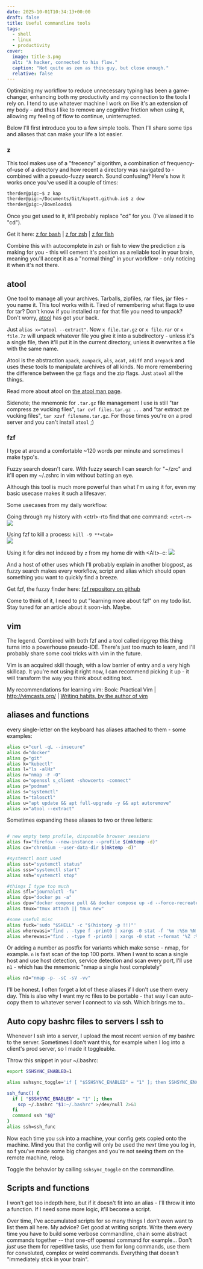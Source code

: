 ```yaml
---
date: 2025-10-01T10:34:13+00:00
draft: false
title: Useful commandline tools
tags:
  - shell
  - linux
  - productivity
cover:
  image: title-3.png
  alt: "A hacker, connected to his flow."
  caption: "Not quite as zen as this guy, but close enough."
  relative: false
---
```


Optimizing my workflow to reduce unnecessary typing has been a game-changer, enhancing both my productivity and my connection to the tools I rely on. I tend to use whatever machine I work on like it's an extension of my body - and thus I like to remove any cognitive friction when using it, allowing my feeling of flow to continue, uninterrupted.

Below I'll first introduce you to a few simple tools. Then I'll share some tips and aliases that can make your life a lot easier.

### z
This tool makes use of a "frecency" algorithm, a combination of frequency-of-use of a directory and how recent a directory was navigated to - combined with a pseudo-fuzzy search. Sound confusing? Here's how it works once you've used it a couple of times:

```bash
therder@pig:~$ z kap  
therder@pig:~/Documents/Git/kapott.github.io$ z dow  
therder@pig:~/Downloads$
```

Once you get used to it, it'll probably replace "cd" for you. (I've aliased it to "cd").

Get it here:
[z for bash](https://github.com/rupa/z) | [z for zsh](https://github.com/agkozak/zsh-z) | [z for fish](https://github.com/jethrokuan/z)

Combine this with autocomplete in zsh or fish to view the prediction `z` is making for you - this will cement it's position as a reliable tool in your brain, meaning you'll accept it as a "normal thing" in your workflow - only noticing it when it's not there.

## atool

One tool to manage all your archives. Tarballs, zipfiles, rar files, jar files - you name it. This tool works with it.
Tired of remembering what flags to use for tar? Don't know if you installed rar for that file you need to unpack? Don't worry, [atool](https://manpages.debian.org/testing/atool/als.1.en.html) has got your back.

Just `alias x="atool --extract"`. Now `x file.tar.gz` or `x file.rar` or `x file.7z` will unpack whatever file you give it into a subdirectory - unless it's a single file, then it'll put it in the current directory, unless it overwrites a file with the same name.

Atool is the abstraction `apack`, `aunpack`, `als`, `acat`, `adiff` and `arepack` and uses these tools to manipulate archives of all kinds. No more remembering the difference between the gz flags and the zip flags. Just `atool` all the things.

Read more about atool on [the atool man page](https://manpages.debian.org/testing/atool/als.1.en.html).

Sidenote;
the mnemonic for `.tar.gz` file management I use is still "tar compress ze vucking files", `tar cvf files.tar.gz ...` and "tar extract ze vucking files", `tar xzvf filename.tar.gz`. For those times you're on a prod server and you can't install `atool` ;)

### fzf
I type at around a comfortable \~120 words per minute and sometimes I make typo's. 

Fuzzy search doesn't care. With fuzzy search I can search for "\~/zrc" and it'll open my \~/.zshrc in vim without batting an eye.

Although this tool is much more powerful than what I'm using it for, even my basic usecase makes it such a lifesaver. 

Some usecases from my daily workflow:

Going through my history with \<ctrl\>-rto find that one command: `<ctrl-r>`\
![](history.png)

Using fzf to kill a process: `kill -9 **<tab>`\
![](ps.png)

Using it for dirs not indexed by `z` from my home dir with \<Alt\>-c:
![](alt-c.png)


And a host of other uses which I'll probably explain in another blogpost, as fuzzy search makes every workflow, script and alias which should open something you want to quickly find a breeze.

Get fzf, the fuzzy finder here: [fzf repository on github](https://github.com/junegunn/fzf)

Come to think of it, I need to put "learning more about fzf" on my todo list. Stay tuned for an article about it soon-ish. Maybe.

## vim
The legend. Combined with both fzf and a tool called ripgrep this thing turns into a powerhouse pseudo-IDE. There's just too much to learn, and I'll probably share some cool tricks with vim in the future.

Vim is an acquired skill though, with a low barrier of entry and a very high skillcap. It you're not using it right now, I can recommend picking it up - it will transform the way you think about editing text.

My recommendations for learning vim:
Book: Practical Vim | http://vimcasts.org/ | [Writing habits, by the author of vim](https://www.moolenaar.net/habits.html)

## aliases and functions
every single-letter on the keyboard has aliases attached to them - some examples:
```bash
alias c="curl -qL --insecure"
alias d="docker"
alias g="git"
alias k="kubectl"
alias l="ls -alHz"
alias n="nmap -F -O"
alias o="openssl s_client -showcerts -connect"
alias p="podman"
alias s="systemctl"
alias t="talosctl"
alias u="apt update && apt full-upgrade -y && apt autoremove"
alias x="atool --extract"
```
Sometimes expanding these aliases to two or three letters:
```bash

# new empty temp profile, disposable browser sessions
alias fx="firefox --new-instance --profile $(mktemp -d)"
alias cx="chromium --user-data-dir $(mktemp -d)"

#systemctl most used
alias sst="systemctl status"
alias sss="systemctl start"
alias ssh="systemctl stop"

#things I type too much
alias sfl="journalctl -fu"
alias dps="docker ps -a"
alias dpu="docker compose pull && docker compose up -d --force-recreate"
alias tmux="tmux attach || tmux new"

#some useful misc
alias fuck='sudo "$SHELL" -c "$(history -p !!)"'
alias wherewasi="find . -type f -print0 | xargs -0 stat -f '%m :%Sm %N' | sort -nr | cut -d: -f2- | head -n 20" # BSD/macos
alias wherewasi="find . -type f -print0 | xargs -0 stat --format '%Z :%z %n' | sort -nr | cut -d: -f2- | head -n 20" # Linux GNUTools
```

Or adding a number as postfix  for variants which make sense - nmap, for example. `n` is fast scan of the top 100 ports. When I want to scan a single host and use host detection, service detection and scan every port, I'll use `n1` - which has the mnemonic "nmap a single host completely"

```bash
alias n1="nmap -p- -sC -sV -vv"
```

I'll be honest. I often forget a lot of these aliases if I don't use them every day. This is also why I want my rc files to be portable - that way I can auto-copy them to whatever server I connect to via ssh. Which brings me to..

## Auto copy bashrc files to servers I ssh to

Whenever I ssh into a server, I upload the most recent version of my bashrc to the server. Sometimes I don't want this, for example when I log into a client's prod server, so I made it toggleable.

Throw this snippet in your \~/.bashrc:

```bash
export SSHSYNC_ENABLED=1

alias sshsync_toggle='if [ "$SSHSYNC_ENABLED" = "1" ]; then SSHSYNC_ENABLED=0; echo "sshsync uit"; else SSHSYNC_ENABLED=1; echo "sshsync aan"; fi'

ssh_func() {
  if [ "$SSHSYNC_ENABLED" = "1" ]; then
    scp ~/.bashrc "$1:~/.bashrc" >/dev/null 2>&1
  fi
  command ssh "$@"
}
alias ssh=ssh_func
```

Now each time you `ssh` into a machine, your config gets copied onto the machine.  Mind you that the config will only be used the _next_ time you log in, so f you've made some big changes and you're not seeing them on the remote machine, relog.

Toggle the behavior by calling `sshsync_toggle` on the commandline.

## Scripts and functions
I won't get too indepth here, but if it doesn't fit into an alias - I'll throw it into a function. If  I need some more logic, it'll become a script. 

Over time, I've accumulated scripts for so many things I don't even want to list them all here. My advice? Get good at writing scripts. Write them every time you have to build some verbose commandline, chain some abstract commands together -- that one-off openssl command for example... Don't *just* use them for repetitive tasks, use them for long commands, use them for convoluted, complex or weird commands. Everything that doesn't "immediately stick in your brain".

